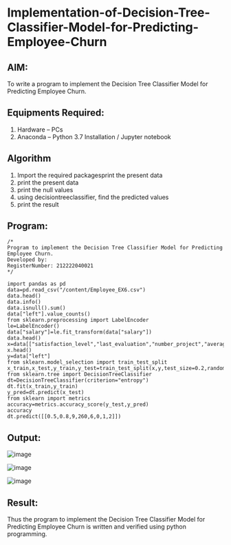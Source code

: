 # Implementation-of-Decision-Tree-Classifier-Model-for-Predicting-Employee-Churn

## AIM:
To write a program to implement the Decision Tree Classifier Model for Predicting Employee Churn.

## Equipments Required:
1. Hardware – PCs
2. Anaconda – Python 3.7 Installation / Jupyter notebook

## Algorithm
1. Import the required packagesprint the present data
2. print the present data
3. print the null values
4. using decisiontreeclassifier, find the predicted values
5. print the result

## Program:
```
/*
Program to implement the Decision Tree Classifier Model for Predicting Employee Churn.
Developed by: 
RegisterNumber: 212222040021 
*/
```
```
import pandas as pd
data=pd.read_csv("/content/Employee_EX6.csv")
data.head()
data.info()
data.isnull().sum()
data["left"].value_counts()
from sklearn.preprocessing import LabelEncoder
le=LabelEncoder()
data["salary"]=le.fit_transform(data["salary"])
data.head()
x=data[["satisfaction_level","last_evaluation","number_project","average_montly_hours","time_spend_company","Work_accident","promotion_last_5years","salary"]]
x.head()
y=data["left"]
from sklearn.model_selection import train_test_split
x_train,x_test,y_train,y_test=train_test_split(x,y,test_size=0.2,random_state=100)
from sklearn.tree import DecisionTreeClassifier
dt=DecisionTreeClassifier(criterion="entropy")
dt.fit(x_train,y_train)
y_pred=dt.predict(x_test)
from sklearn import metrics
accuracy=metrics.accuracy_score(y_test,y_pred)
accuracy
dt.predict([[0.5,0.8,9,260,6,0,1,2]])
```

## Output:
![image](https://github.com/AtchayaSundaramoorthy/Implementation-of-Decision-Tree-Classifier-Model-for-Predicting-Employee-Churn/assets/119393516/53611d16-6446-4710-9231-b1a5653eef1f)

![image](https://github.com/AtchayaSundaramoorthy/Implementation-of-Decision-Tree-Classifier-Model-for-Predicting-Employee-Churn/assets/119393516/a8131f83-0152-4df1-bfe0-dcd3e24c2a94)

![image](https://github.com/AtchayaSundaramoorthy/Implementation-of-Decision-Tree-Classifier-Model-for-Predicting-Employee-Churn/assets/119393516/d29a789e-8d05-465e-bcef-bea718bda013)

## Result:
Thus the program to implement the  Decision Tree Classifier Model for Predicting Employee Churn is written and verified using python programming.
